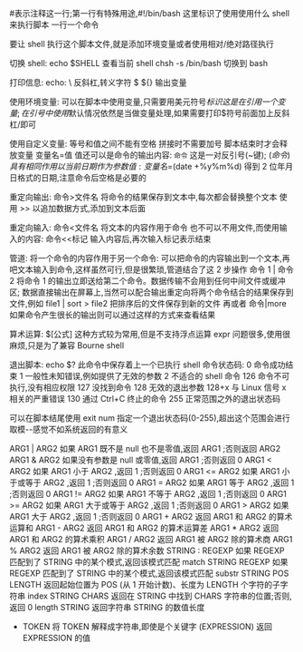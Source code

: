 #表示注释这一行;第一行有特殊用途,#!/bin/bash 这里标识了使用使用什么 shell 来执行脚本
一行一个命令

要让 shell 执行这个脚本文件,就是添加环境变量或者使用相对/绝对路径执行

切换 shell:
echo $SHELL 查看当前 shell
chsh -s /bin/bash 切换到 bash

打印信息:
echo:
\ 反斜杠,转义字符
$ ${} 输出变量

使用环境变量:
可以在脚本中使用变量,只需要用美元符号$标识这是在引用一个变量;
在引号中使用$默认情况依然是当做变量处理,如果需要打印$符号前面加上反斜杠/即可

使用自定义变量:
等号和值之间不能有空格
拼接时不需要加号
脚本结束时才会释放变量
变量名=值
值还可以是命令的输出内容:
`命令` 这是一对反引号(~键);
$(命令)    具有相同作用
以当前日期作为参数值:
变量名=$(date +%y%m%d) 得到 2 位年月日格式的日期,注意命令后空格是必要的

重定向输出:
命令>文件名 将命令的结果保存到文本中,每次都会替换整个文本
使用 >> 以追加数据方式,添加到文本后面

重定向输入:
命令<文件名 将文本的内容作用于命令
也不可以不用文件,而使用输入的内容:
命令<<标记 输入内容后,再次输入标记表示结束

管道:
将一个命令的内容作用于另一个命令:
可以把命令的内容输出到一个文本,再吧文本输入到命令,这样虽然可行,但是很繁琐,管道结合了这 2 步操作
命令 1 | 命令 2 将命令 1 的输出立即送给第二个命令。数据传输不会用到任何中间文件或缓冲区;
数据直接输出在屏幕上,当然可以配合输出重定向将两个命令结合的结果保存到文件,例如
file1 | sort > file2 把排序后的文件保存到新的文件
再或者
命令|more 如果命令产生很长的输出则可以通过这样的方式来查看结果

算术运算:
$[公式] 这种方式较为常用,但是不支持浮点运算
expr 问题很多,使用很麻烦,只是为了兼容 Bourne shell

退出脚本:
echo $? 此命令中保存着上一个已执行 shell 命令状态码:
0 命令成功结束
1 一般性未知错误,例如提供了无效的参数
2 不适合的 shell 命令
126 命令不可执行,没有相应权限
127 没找到命令
128 无效的退出参数
128+x 与 Linux 信号 x 相关的严重错误
130 通过 Ctrl+C 终止的命令
255 正常范围之外的退出状态码

可以在脚本结尾使用 exit num 指定一个退出状态码(0-255),超出这个范围会进行取模--感觉不如系统返回的有意义

ARG1 | ARG2 如果 ARG1 既不是 null 也不是零值,返回 ARG1 ;否则返回 ARG2
ARG1 & ARG2 如果没有参数是 null 或零值,返回 ARG1 ;否则返回 0
ARG1 < ARG2 如果 ARG1 小于 ARG2 ,返回 1 ;否则返回 0
ARG1 <= ARG2 如果 ARG1 小于或等于 ARG2 ,返回 1 ;否则返回 0
ARG1 = ARG2 如果 ARG1 等于 ARG2 ,返回 1 ;否则返回 0
ARG1 != ARG2 如果 ARG1 不等于 ARG2 ,返回 1 ;否则返回 0
ARG1 >= ARG2 如果 ARG1 大于或等于 ARG2 ,返回 1 ;否则返回 0
ARG1 > ARG2 如果 ARG1 大于 ARG2 ,返回 1 ;否则返回 0
ARG1 + ARG2 返回 ARG1 和 ARG2 的算术运算和
ARG1 - ARG2 返回 ARG1 和 ARG2 的算术运算差
ARG1 \* ARG2 返回 ARG1 和 ARG2 的算术乘积
ARG1 / ARG2 返回 ARG1 被 ARG2 除的算术商
ARG1 % ARG2 返回 ARG1 被 ARG2 除的算术余数
STRING : REGEXP 如果 REGEXP 匹配到了 STRING 中的某个模式,返回该模式匹配
match STRING REGEXP 如果 REGEXP 匹配到了 STRING 中的某个模式,返回该模式匹配
substr STRING POS LENGTH 返回起始位置为 POS (从 1 开始计数)、长度为 LENGTH 个字符的子字符串
index STRING CHARS 返回在 STRING 中找到 CHARS 字符串的位置;否则,返回 0
length STRING 返回字符串 STRING 的数值长度

- TOKEN 将 TOKEN 解释成字符串,即使是个关键字
  (EXPRESSION) 返回 EXPRESSION 的值
